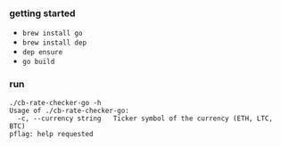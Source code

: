 ### getting started

* `brew install go`
* `brew install dep`
* `dep ensure`
* `go build`

### run

```
./cb-rate-checker-go -h
Usage of ./cb-rate-checker-go:
  -c, --currency string   Ticker symbol of the currency (ETH, LTC, BTC)
pflag: help requested
```
